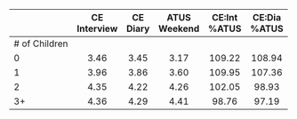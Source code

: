 
|                      | CE<br>Interview |  CE<br>Diary | ATUS<br>Weekend | CE:Int<br>%ATUS | CE:Dia<br>%ATUS |
| -------------------- | :----------: | :----------: | :----------: | :----------: | :----------: |
| # of Children        |              |              |              |              |              |
| 0                    |         3.46 |         3.45 |         3.17 |       109.22 |       108.94 |
| 1                    |         3.96 |         3.86 |         3.60 |       109.95 |       107.36 |
| 2                    |         4.35 |         4.22 |         4.26 |       102.05 |        98.93 |
| 3+                   |         4.36 |         4.29 |         4.41 |        98.76 |        97.19 |

